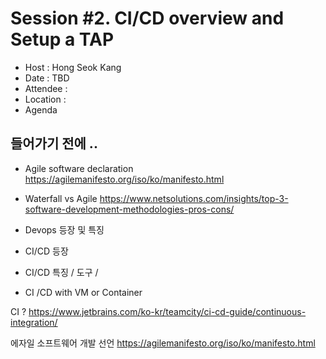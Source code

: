 # **Session #2. CI/CD overview and Setup a TAP**
- Host : Hong Seok Kang
- Date : TBD
- Attendee :
- Location :
- Agenda
## **들어가기 전에 ..**

- Agile software declaration
https://agilemanifesto.org/iso/ko/manifesto.html

- Waterfall vs Agile
https://www.netsolutions.com/insights/top-3-software-development-methodologies-pros-cons/

- Devops 등장 및 특징
- CI/CD 등장
- CI/CD 특징 / 도구 /
- CI /CD  with VM or Container


CI ?
https://www.jetbrains.com/ko-kr/teamcity/ci-cd-guide/continuous-integration/


에자일 소프트웨어 개발 선언
https://agilemanifesto.org/iso/ko/manifesto.html

<!-- TAP Install 참조
https://confluence.eng.vmware.com/display/AO/AppOps+TAP+demo#AppOpsTAPdemo-TAPteammaininstallationguide
